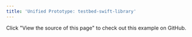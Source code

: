 ```yaml
---
title: 'Unified Prototype: testbed-swift-library'
---
```


Click "View the source of this page" to check out this example on GitHub.

